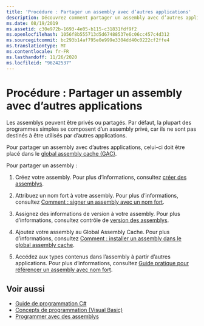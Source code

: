 ```yaml
---
title: 'Procédure : Partager un assembly avec d’autres applications'
description: Découvrez comment partager un assembly avec d’autres applications dans .NET. Les assemblys peuvent être privés (valeur par défaut) ou partagés. Pour partager un assembly, placez-le dans le GAC.
ms.date: 08/19/2019
ms.assetid: c30e972b-1693-4e05-b115-c31831fdf9f2
ms.openlocfilehash: 1056f8b555713d5d67488537e6c06cc457c4d312
ms.sourcegitcommit: bc293b14af795e0e999e3304dd40c0222cf2ffe4
ms.translationtype: MT
ms.contentlocale: fr-FR
ms.lasthandoff: 11/26/2020
ms.locfileid: "96242537"
---
```

# <a name="how-to-share-an-assembly-with-other-applications"></a>Procédure : Partager un assembly avec d’autres applications

Les assemblys peuvent être privés ou partagés. Par défaut, la plupart des programmes simples se composent d’un assembly privé, car ils ne sont pas destinés à être utilisés par d’autres applications.  

Pour partager un assembly avec d’autres applications, celui-ci doit être placé dans le [global assembly cache (GAC)](gac.md).  
  
Pour partager un assembly :
  
1. Créez votre assembly. Pour plus d’informations, consultez [créer des assemblys](../../standard/assembly/create.md).  
  
2. Attribuez un nom fort à votre assembly. Pour plus d’informations, consultez [Comment : signer un assembly avec un nom fort](../../standard/assembly/sign-strong-name.md).  
  
3. Assignez des informations de version à votre assembly. Pour plus d’informations, consultez contrôle de [version des assemblys](../../standard/assembly/versioning.md).  
  
4. Ajoutez votre assembly au Global Assembly Cache. Pour plus d’informations, consultez [Comment : installer un assembly dans le global assembly cache](install-assembly-into-gac.md).  
  
5. Accédez aux types contenus dans l’assembly à partir d’autres applications. Pour plus d’informations, consultez [Guide pratique pour référencer un assembly avec nom fort](../../standard/assembly/reference-strong-named.md).  
  
## <a name="see-also"></a>Voir aussi

- [Guide de programmation C#](../../../api/index.md)
- [Concepts de programmation (Visual Basic)](../../../api/index.md)
- [Programmer avec des assemblys](../../standard/assembly/index.md)
